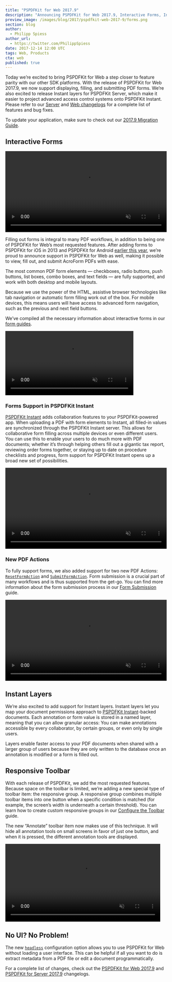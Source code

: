 ```yaml
---
title: "PSPDFKit for Web 2017.9"
description: "Announcing PSPDFKit for Web 2017.9, Interactive Forms, Instant Layers, a Responsive Toolbar, and Headless Mode"
preview_image: /images/blog/2017/pspdfkit-web-2017-9/forms.png
section: blog
author:
  - Philipp Spiess
author_url:
  - https://twitter.com/PhilippSpiess
date: 2017-12-14 12:00 UTC
tags: Web, Products
cta: web
published: true
---
```


Today we’re excited to bring PSPDFKit for Web a step closer to feature parity with our other SDK platforms. With the release of PSPDFKit for Web 2017.9, we now support displaying, filling, and submitting PDF forms. We’re also excited to release Instant layers for PSPDFKit Server, which make it easier to project advanced access control systems onto PSPDFKit Instant. Please refer to our [Server][Server Changelog] and [Web changelogs][Web Changelog] for a complete list of features and bug fixes.

To update your application, make sure to check out our [2017.9 Migration Guide](https://pspdfkit.com/guides/web/current/migration-guides/2017-9-migration-guide/).

## Interactive Forms

<video src="/images/blog/2017/pspdfkit-web-2017-9/forms.mp4" width="100%" loop muted playsinline data-controller="video" data-video-autoplay="true"></video>

Filling out forms is integral to many PDF workflows, in addition to being one of PSPDFKit for Web’s most requested features. After adding forms to PSPDFKit for iOS in 2013 and PSPDFKit for Android [earlier this year][PSPDFKit 3.0 for Android], we’re proud to announce support in PSPDFKit for Web as well, making it possible to view, fill out, and submit AcroForm PDFs with ease.

The most common PDF form elements — checkboxes, radio buttons, push buttons, list boxes, combo boxes, and text fields — are fully supported, and work with both desktop and mobile layouts.

Because we use the power of the HTML, assistive browser technologies like tab navigation or automatic form filling work out of the box. For mobile devices, this means users will have access to advanced form navigation, such as the previous and next field buttons.

We’ve compiled all the necessary information about interactive forms in our [form guides][].

<video src="/images/blog/2017/pspdfkit-web-2017-9/form-filling.mp4" width="400" loop muted playsinline data-controller="video" data-video-autoplay="true"></video>

### Forms Support in PSPDFKit Instant

[PSPDFKit Instant][] adds collaboration features to your PSPDFKit-powered app. When uploading a PDF with form elements to Instant, all filled-in values are synchronized through the PSPDFKit Instant server. This allows for collaborative form filling across multiple devices or even different users. You can use this to enable your users to do much more with PDF documents; whether it’s through helping others fill out a gigantic tax report, reviewing order forms together, or staying up to date on procedure checklists and progress, form support for PSPDFKit Instant opens up a broad new set of possibilities.

<video src="/images/blog/2017/pspdfkit-web-2017-9/form-instant.mp4" width="100%" loop muted playsinline data-controller="video" data-video-autoplay="true"></video>

### New PDF Actions

To fully support forms, we also added support for two new PDF Actions: [`ResetFormAction`][] and [`SubmitFormAction`][]. Form submission is a crucial part of many workflows and is thus supported from the get-go. You can find more information about the form submission process in our [Form Submission][] guide.

<video src="/images/blog/2017/pspdfkit-web-2017-9/form-reset.mp4" width="100%" loop muted playsinline data-controller="video" data-video-autoplay="true"></video>

## Instant Layers

We’re also excited to add support for Instant layers. Instant layers let you map your document permissions approach to [PSPDFKit Instant][]-backed documents. Each annotation or form value is stored in a named layer, meaning that you can allow granular access: You can make annotations accessible by every collaborator, by certain groups, or even only by single users.

Layers enable faster access to your PDF documents when shared with a larger group of users because they are only written to the database once an annotation is modified or a form is filled out.

## Responsive Toolbar

With each release of PSPDFKit, we add the most requested features. Because space on the toolbar is limited, we’re adding a new special type of toolbar item: the responsive group. A responsive group combines multiple toolbar items into one button when a specific condition is matched (for example, the screen’s width is underneath a certain threshold). You can learn how to create custom responsive groups in our [Configure the Toolbar][] guide.

The new “Annotate” toolbar item now makes use of this technique. It will hide all annotation tools on small screens in favor of just one button, and when it is pressed, the different annotation tools are displayed.

<video src="/images/blog/2017/pspdfkit-web-2017-9/annotate-toolbar.mp4" width="484" loop muted playsinline data-controller="video" data-video-autoplay="true"></video>

## No UI? No Problem!

The new [`headless`] configuration option allows you to use PSPDFKit for Web without loading a user interface. This can be helpful if all you want to do is extract metadata from a PDF file or edit a document programmatically.

For a complete list of changes, check out the [PSPDFKit for Web 2017.9][Web Changelog] and [PSPDFKit for Server 2017.9][Server Changelog] changelogs.

[Server Changelog]: /changelog/server/#2017.9
[Web Changelog]: /changelog/web/#2017.9
[PSPDFKit 3.0 for Android]: /blog/2017/pspdfkit-android-3-0/
[form guides]: /guides/web/current/forms/introduction-to-forms/
[`ResetFormAction`]: /api/web/PSPDFKit.Actions.ResetFormAction.html
[`SubmitFormAction`]: /api/web/PSPDFKit.Actions.SubmitFormAction.html
[Form Submission]: /guides/web/current/forms/form-submission/
[PSPDFKit Instant]: /instant
[Configure the Toolbar]: /guides/web/current/customizing-the-interface/customizing-the-toolbar/
[`headless`]: /api/web/PSPDFKit.Configuration.html#headless
